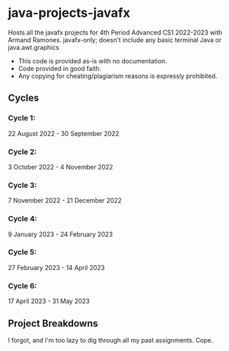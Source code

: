 # java-projects-javafx
Hosts all the javafx projects for 4th Period Advanced CS1 2022-2023 with Armand Ramones. javafx-only; doesn't include any basic terminal Java or java.awt.graphics
* This code is provided as-is with no documentation. 
* Code provided in good faith. 
* Any copying for cheating/plagiarism reasons is expressly prohibited.

## Cycles
### Cycle 1: 
22 August 2022 - 30 September 2022<br>
### Cycle 2: 
3 October 2022 - 4 November 2022<br>
### Cycle 3: 
7 November 2022 - 21 December 2022<br>
### Cycle 4: 
9 January 2023 - 24 February 2023<br>
### Cycle 5: 
27 February 2023 - 14 April 2023<br>
### Cycle 6: 
17 April 2023 - 31 May 2023<br>

## Project Breakdowns
I forgot, and I'm too lazy to dig through all my past assignments. Cope.
